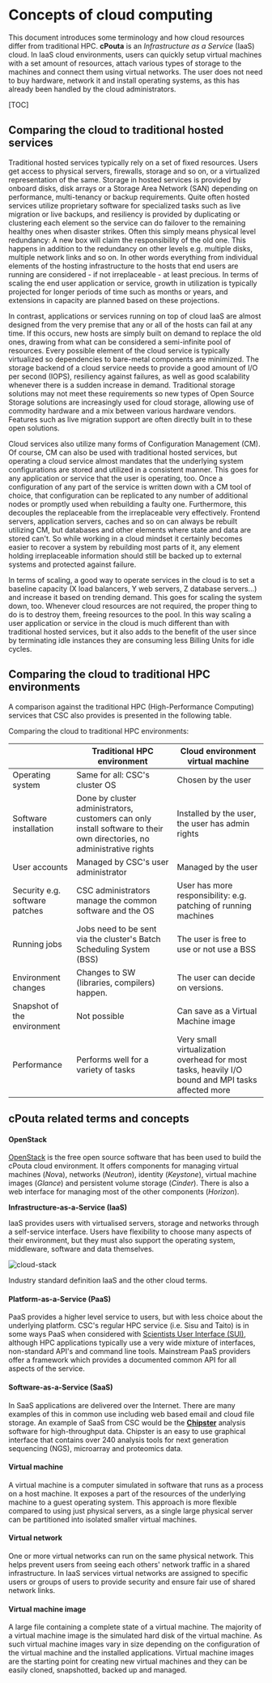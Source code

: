 # Concepts of cloud computing

This document introduces some terminology and how cloud resources
differ from traditional HPC.
**cPouta** is an  *Infrastructure as a Service* (IaaS)  cloud. In IaaS
cloud environments,  users can quickly  setup virtual machines  with a
set  amount of  resources,  attach  various types  of  storage to  the
machines and  connect them using  virtual networks. The user  does not
need to  buy hardware,  network it and  install operating  systems, as
this has  already been  handled by  the cloud  administrators.

[TOC]

## Comparing the cloud to traditional hosted services

Traditional  hosted  services  typically  rely   on  a  set  of  fixed
resources.  Users  get access to physical  servers, firewalls, storage
and so  on, or a virtualized  representation of the same.   Storage in
hosted services is provided by onboard disks, disk arrays or a Storage
Area Network  (SAN) depending on performance,  multi-tenancy or backup
requirements. Quite often hosted services utilize proprietary software
for  specialized tasks  such as  live migration  or live  backups, and
resiliency is  provided by duplicating  or clustering each  element so
the  service  can do  failover  to  the  remaining healthy  ones  when
disaster strikes. Often this simply means physical level redundancy: A
new box will claim the responsibility  of the old one. This happens in
addition  to the  redundancy  on other  levels  e.g.  multiple  disks,
multiple  network links  and so  on.  In  other words  everything from
individual elements  of the hosting  infrastructure to the  hosts that
end users are running are considered - if not irreplaceable - at least
precious. In  terms of  scaling the end  user application  or service,
growth in  utilization is  typically projected  for longer  periods of
time such as  months or years, and extensions in  capacity are planned
based on these projections.

In contrast, applications or services running on top of cloud IaaS are
almost designed from the very premise that any or all of the hosts can
fail at any time. If this occurs, new hosts are simply built on demand
to  replace the  old  ones,  drawing from  what  can  be considered  a
semi-infinite pool of  resources. Every possible element  of the cloud
service  is  typically  virtualized   so  dependencies  to  bare-metal
components are minimized. The storage backend of a cloud service needs
to provide a good amount of  I/O per second (IOPS), resiliency against
failures,  as well  as good  scalability  whenever there  is a  sudden
increase in demand.  Traditional storage solutions may  not meet these
requirements  so  new  types  of Open  Source  Storage  solutions  are
increasingly  used  for  cloud  storage,  allowing  use  of  commodity
hardware and a mix between  various hardware vendors. Features such as
live  migration support  are often  directly  built in  to these  open
solutions.

Cloud  services also  utilize many  forms of  Configuration Management
(CM).   Of  course,  CM  can  also be  used  with  traditional  hosted
services,  but operating  a  cloud service  almost  mandates that  the
underlying  system  configurations  are   stored  and  utilized  in  a
consistent manner. This  goes for any application or  service that the
user  is operating,  too.  Once a  configuration of  any  part of  the
service is written  down with a CM tool of  choice, that configuration
can be replicated  to any number of additional nodes  or promptly used
when  rebuilding  a  faulty  one.   Furthermore,  this  decouples  the
replaceable from the irreplaceable very effectively. Frontend servers,
application servers, caches and so  on can always be rebuilt utilizing
CM, but databases  and other elements where state and  data are stored
can't. So while working in a cloud mindset it certainly becomes easier
to  recover a  system  by rebuilding  most parts  of  it, any  element
holding  irreplaceable  information  should  still  be  backed  up  to
external systems and protected against failure.

In terms of scaling, a good way to operate services in the cloud is to
set a baseline  capacity (X load balancers, Y web  servers, Z database
servers...) and  increase it based  on trending demand. This  goes for
scaling  the  system  down,  too. Whenever  cloud  resources  are  not
required, the proper thing to do is to destroy them, freeing resources
to the pool. In this way scaling  a user application or service in the
cloud is much different than  with traditional hosted services, but it
also  adds to  the  benefit  of the  user  since  by terminating  idle
instances they are consuming less Billing Units for idle cycles.

## Comparing the cloud to traditional HPC environments

A comparison against the  traditional HPC (High-Performance Computing)
services that CSC also provides is presented in the following table.

Comparing the cloud to traditional HPC environments:

|                                | Traditional HPC environment                                                                                            | Cloud environment virtual machine                                                                |
|--------------------------------|------------------------------------------------------------------------------------------------------------------------|--------------------------------------------------------------------------------------------------|
| Operating system               | Same for all: CSC's cluster OS                                                                                         | Chosen by the user                                                                               |
| Software installation          | Done by cluster administrators, customers can only install software to their own directories, no administrative rights | Installed by the user, the user has admin rights                                                 |
| User accounts                  | Managed by CSC's user administrator                                                                                    | Managed by the user                                                                              |
| Security e.g. software patches | CSC administrators manage the common software and the OS                                                               | User has more responsibility: e.g. patching of running machines                                  |
| Running jobs                   | Jobs need to be sent via the cluster's Batch Scheduling System (BSS)                                                   | The user is free to use or not use a BSS                                                         |
| Environment changes            | Changes to SW (libraries, compilers) happen.                                                                           | The user can decide on versions.                                                                 |
| Snapshot of the environment    | Not possible                                                                                                           | Can save as a Virtual Machine image                                                              |
| Performance                    | Performs well for a variety of tasks                                                                                   | Very small virtualization overhead for most tasks, heavily I/O bound and MPI tasks affected more |


## cPouta related terms and concepts

#### OpenStack

<a href="http://www.openstack.org/"
class="external-link">OpenStack</a> is  the free open  source software
that has been  used to build the cPouta cloud  environment.  It offers
components   for   managing   virtual  machines   (*Nov*a),   networks
(*Neutron*), identity (*Keystone*),  virtual machine images (*Glance*)
and  persistent  volume  storage  (*Cinder*).  There  is  also  a  web
interface for managing most of the other components (*Horizon*).

**Infrastructure-as-a-Service (IaaS)**

IaaS  provides users  with virtualised  servers, storage  and networks
through  a self-service  interface. Users  have flexibility  to choose
many  aspects of  their environment,  but they  must also  support the
operating system, middleware, software and data themselves.

![cloud-stack][cloud-stack]

Industry  standard definition IaaS and  the other cloud terms.

#### Platform-as-a-Service (PaaS)

PaaS provides  a higher level service  to users, but with  less choice
about the  underlying platform. CSC's  regular HPC service  (i.e. Sisu
and   Taito)  is   in  some   ways  PaaS   when  considered   with  <a
href="https://sui.csc.fi/"    class="external-link">Scientists    User
Interface (SUI)</a>,  although HPC  applications typically use  a very
wide  mixture  of  interfaces,  non-standard API's  and  command  line
tools. Mainstream  PaaS providers offer  a framework which  provides a
documented common API for all aspects of the service.

#### Software-as-a-Service (SaaS)

In SaaS applications are delivered  over the Internet.  There are many
examples of  this in common  use including  web based email  and cloud
file  storage.   An  example  of  SaaS from  CSC  would  be  the  **<a
href="http://chipster.csc.fi"     class="external-link">Chipster</a>**
analysis software for high-throughput data. Chipster is an easy to use
graphical interface  that contains  over 240  analysis tools  for next
generation sequencing (NGS), microarray and proteomics data.

#### Virtual machine

A virtual machine  is a computer simulated in software  that runs as a
process on a host  machine. It exposes a part of  the resources of the
underlying machine to a guest  operating system. This approach is more
flexible compared  to using just  physical servers, as a  single large
physical  server  can be  partitioned  into  isolated smaller  virtual
machines.

#### Virtual network

One  or   more  virtual  networks   can  run  on  the   same  physical
network. This  helps prevent  users from  seeing each  others' network
traffic in a shared infrastructure.  In IaaS services virtual networks
are assigned to specific users or  groups of users to provide security
and ensure fair use of shared network links.

#### Virtual machine image

A large  file containing a  complete state  of a virtual  machine. The
majority of a virtual machine image  is the simulated hard disk of the
virtual machine. As such virtual machine images vary in size depending
on  the  configuration  of  the  virtual  machine  and  the  installed
applications.   Virtual  machine images  are  the  starting point  for
creating  new  virtual  machines  and   they  can  be  easily  cloned,
snapshotted, backed up and managed.

  [cloud-stack]: /img/cloud-stack.png
